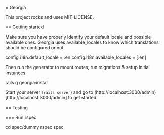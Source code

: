 = Georgia

This project rocks and uses MIT-LICENSE.

== Getting started

Make sure you have properly identify your default locale and possible available ones.
Georgia uses available_locales to know which translations should be configured or not.

  config.i18n.default_locale = :en
  config.i18n.available_locales = [:en]

Then run the generator to mount routes, run migrations & setup initial instances.

  rails g georgia:install

Start your server (`rails server`) and go to (http://localhost:3000/admin)[http://localhost:3000/admin] to get started.

== Testing

=== Run rspec

  cd spec/dummy
  rspec spec